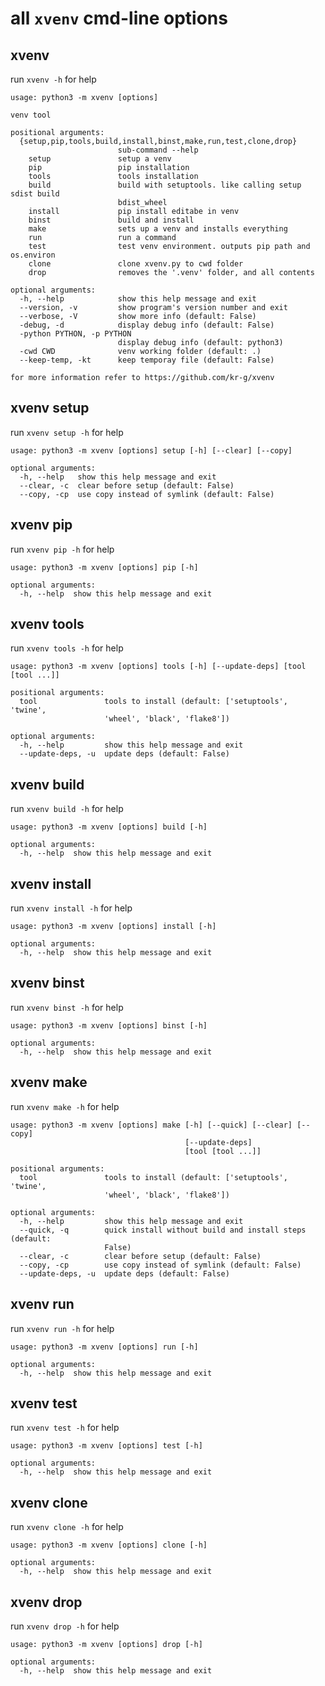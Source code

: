 
# all `xvenv` cmd-line options


## xvenv

run `xvenv -h` for help

    usage: python3 -m xvenv [options]
    
    venv tool
    
    positional arguments:
      {setup,pip,tools,build,install,binst,make,run,test,clone,drop}
                            sub-command --help
        setup               setup a venv
        pip                 pip installation
        tools               tools installation
        build               build with setuptools. like calling setup sdist build
                            bdist_wheel
        install             pip install editabe in venv
        binst               build and install
        make                sets up a venv and installs everything
        run                 run a command
        test                test venv environment. outputs pip path and os.environ
        clone               clone xvenv.py to cwd folder
        drop                removes the '.venv' folder, and all contents
    
    optional arguments:
      -h, --help            show this help message and exit
      --version, -v         show program's version number and exit
      --verbose, -V         show more info (default: False)
      -debug, -d            display debug info (default: False)
      -python PYTHON, -p PYTHON
                            display debug info (default: python3)
      -cwd CWD              venv working folder (default: .)
      --keep-temp, -kt      keep temporay file (default: False)
    
    for more information refer to https://github.com/kr-g/xvenv


## xvenv setup

run `xvenv setup -h` for help

    usage: python3 -m xvenv [options] setup [-h] [--clear] [--copy]
    
    optional arguments:
      -h, --help   show this help message and exit
      --clear, -c  clear before setup (default: False)
      --copy, -cp  use copy instead of symlink (default: False)


## xvenv pip

run `xvenv pip -h` for help

    usage: python3 -m xvenv [options] pip [-h]
    
    optional arguments:
      -h, --help  show this help message and exit


## xvenv tools

run `xvenv tools -h` for help

    usage: python3 -m xvenv [options] tools [-h] [--update-deps] [tool [tool ...]]
    
    positional arguments:
      tool               tools to install (default: ['setuptools', 'twine',
                         'wheel', 'black', 'flake8'])
    
    optional arguments:
      -h, --help         show this help message and exit
      --update-deps, -u  update deps (default: False)


## xvenv build

run `xvenv build -h` for help

    usage: python3 -m xvenv [options] build [-h]
    
    optional arguments:
      -h, --help  show this help message and exit


## xvenv install

run `xvenv install -h` for help

    usage: python3 -m xvenv [options] install [-h]
    
    optional arguments:
      -h, --help  show this help message and exit


## xvenv binst

run `xvenv binst -h` for help

    usage: python3 -m xvenv [options] binst [-h]
    
    optional arguments:
      -h, --help  show this help message and exit


## xvenv make

run `xvenv make -h` for help

    usage: python3 -m xvenv [options] make [-h] [--quick] [--clear] [--copy]
                                           [--update-deps]
                                           [tool [tool ...]]
    
    positional arguments:
      tool               tools to install (default: ['setuptools', 'twine',
                         'wheel', 'black', 'flake8'])
    
    optional arguments:
      -h, --help         show this help message and exit
      --quick, -q        quick install without build and install steps (default:
                         False)
      --clear, -c        clear before setup (default: False)
      --copy, -cp        use copy instead of symlink (default: False)
      --update-deps, -u  update deps (default: False)


## xvenv run

run `xvenv run -h` for help

    usage: python3 -m xvenv [options] run [-h]
    
    optional arguments:
      -h, --help  show this help message and exit


## xvenv test

run `xvenv test -h` for help

    usage: python3 -m xvenv [options] test [-h]
    
    optional arguments:
      -h, --help  show this help message and exit


## xvenv clone

run `xvenv clone -h` for help

    usage: python3 -m xvenv [options] clone [-h]
    
    optional arguments:
      -h, --help  show this help message and exit


## xvenv drop

run `xvenv drop -h` for help

    usage: python3 -m xvenv [options] drop [-h]
    
    optional arguments:
      -h, --help  show this help message and exit

